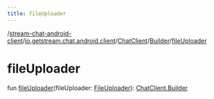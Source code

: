 ```yaml
---
title: fileUploader
---
```

/[stream-chat-android-client](../../../index.md)/[io.getstream.chat.android.client](../../index.md)/[ChatClient](../index.md)/[Builder](index.md)/[fileUploader](fileUploader.md)  
  
  
  
# fileUploader  
fun [fileUploader](fileUploader.md)(fileUploader: [FileUploader](../../../io.getstream.chat.android.client.uploader/FileUploader/index.md)): [ChatClient.Builder](index.md)
